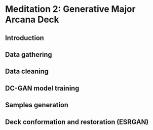 # Meditation 2: Generative Major Arcana Deck

## Introduction
## Data gathering
## Data cleaning
## DC-GAN model training
## Samples generation
## Deck conformation and restoration (ESRGAN)
